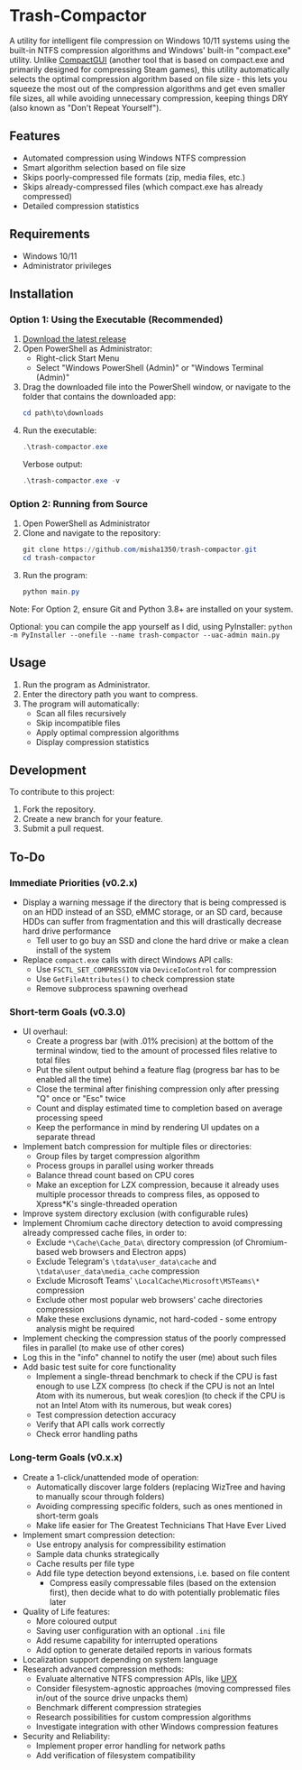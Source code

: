 # Trash-Compactor
  A utility for intelligent file compression on Windows 10/11 systems using the built-in NTFS compression algorithms and Windows' built-in "compact.exe" utility. Unlike [CompactGUI](https://github.com/IridiumIO/CompactGUI) (another tool that is based on compact.exe and primarily designed for compressing Steam games), this utility automatically selects the optimal compression algorithm based on file size - this lets you squeeze the most out of the compression algorithms and get even smaller file sizes, all while avoiding unnecessary compression, keeping things DRY (also known as "Don't Repeat Yourself").

  ## Features

  - Automated compression using Windows NTFS compression
  - Smart algorithm selection based on file size
  - Skips poorly-compressed file formats (zip, media files, etc.)
  - Skips already-compressed files (which compact.exe has already compressed)
  - Detailed compression statistics

  ## Requirements

  - Windows 10/11
  - Administrator privileges

## Installation

### Option 1: Using the Executable (Recommended)

1. [Download the latest release](https://github.com/misha1350/trash-compactor/releases/latest)
2. Open PowerShell as Administrator:
    - Right-click Start Menu
    - Select "Windows PowerShell (Admin)" or "Windows Terminal (Admin)"
3. Drag the downloaded file into the PowerShell window, or navigate to the folder that contains the downloaded app:
    ```powershell
    cd path\to\downloads
    ```
4. Run the executable:
    ```powershell
    .\trash-compactor.exe
    ```
    Verbose output:
    ```powershell
    .\trash-compactor.exe -v
    ```

### Option 2: Running from Source

1. Open PowerShell as Administrator
2. Clone and navigate to the repository:
    ```powershell
    git clone https://github.com/misha1350/trash-compactor.git
    cd trash-compactor
    ```
3. Run the program:
    ```powershell
    python main.py
    ```

Note: For Option 2, ensure Git and Python 3.8+ are installed on your system.

Optional: you can compile the app yourself as I did, using PyInstaller:
    ```
    python -m PyInstaller --onefile --name trash-compactor --uac-admin main.py 
    ```

## Usage

1. Run the program as Administrator.
2. Enter the directory path you want to compress.
3. The program will automatically:
    - Scan all files recursively
    - Skip incompatible files
    - Apply optimal compression algorithms
    - Display compression statistics

## Development

To contribute to this project:

1. Fork the repository.
2. Create a new branch for your feature.
3. Submit a pull request.

## To-Do

### Immediate Priorities (v0.2.x)
- Display a warning message if the directory that is being compressed is on an HDD instead of an SSD, eMMC storage, or an SD card, because HDDs can suffer from fragmentation and this will drastically decrease hard drive performance
  - Tell user to go buy an SSD and clone the hard drive or make a clean install of the system
- Replace `compact.exe` calls with direct Windows API calls:
  - Use `FSCTL_SET_COMPRESSION` via `DeviceIoControl` for compression
  - Use `GetFileAttributes()` to check compression state
  - Remove subprocess spawning overhead

### Short-term Goals (v0.3.0)
- UI overhaul: 
  - Create a progress bar (with .01% precision) at the bottom of the terminal window, tied to the amount of processed files relative to total files
  - Put the silent output behind a feature flag (progress bar has to be enabled all the time)
  - Close the terminal after finishing compression only after pressing "Q" once or "Esc" twice
  - Count and display estimated time to completion based on average processing speed
  - Keep the performance in mind by rendering UI updates on a separate thread
- Implement batch compression for multiple files or directories:
  - Group files by target compression algorithm
  - Process groups in parallel using worker threads
  - Balance thread count based on CPU cores
  - Make an exception for LZX compression, because it already uses multiple processor threads to compress files, as opposed to Xpress*K's single-threaded operation
- Improve system directory exclusion (with configurable rules)
- Implement Chromium cache directory detection to avoid compressing already compressed cache files, in order to:
  - Exclude `*\Cache\Cache_Data\` directory compression (of Chromium-based web browsers and Electron apps)
  - Exclude Telegram's `\tdata\user_data\cache` and `\tdata\user_data\media_cache` compression
  - Exclude Microsoft Teams' `\LocalCache\Microsoft\MSTeams\*` compression
  - Exclude other most popular web browsers' cache directories compression
  - Make these exclusions dynamic, not hard-coded - some entropy analysis might be required
- Implement checking the compression status of the poorly compressed files in parallel (to make use of other cores)
- Log this in the "info" channel to notify the user (me) about such files
- Add basic test suite for core functionality
  - Implement a single-thread benchmark to check if the CPU is fast enough to use LZX compress (to check if the CPU is not an Intel Atom with its numerous, but weak cores)ion (to check if the CPU is not an Intel Atom with its numerous, but weak cores)
  - Test compression detection accuracy
  - Verify that API calls work correctly
  - Check error handling paths

### Long-term Goals (v0.x.x)
- Create a 1-click/unattended mode of operation:
  - Automatically discover large folders (replacing WizTree and having to manually scour through folders)
  - Avoiding compressing specific folders, such as ones mentioned in short-term goals
  - Make life easier for The Greatest Technicians That Have Ever Lived
- Implement smart compression detection:
  - Use entropy analysis for compressibility estimation
  - Sample data chunks strategically
  - Cache results per file type
  - Add file type detection beyond extensions, i.e. based on file content
    - Compress easily compressable files (based on the extension first), then decide what to do with potentially problematic files later
- Quality of Life features:
  - More coloured output
  - Saving user configuration with an optional `.ini` file
  - Add resume capability for interrupted operations
  - Add option to generate detailed reports in various formats
- Localization support depending on system language
- Research advanced compression methods:
  - Evaluate alternative NTFS compression APIs, like [UPX](https://github.com/upx/upx)
  - Consider filesystem-agnostic approaches (moving compressed files in/out of the source drive unpacks them)
  - Benchmark different compression strategies
  - Research possibilities for custom compression algorithms
  - Investigate integration with other Windows compression features
- Security and Reliability:
  - Implement proper error handling for network paths
  - Add verification of filesystem compatibility